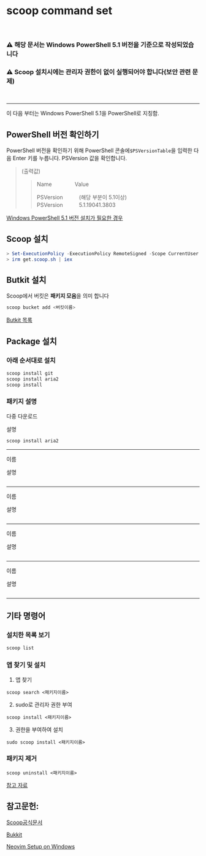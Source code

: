 # scoop command set

<br>

### **⚠ 해당 문서는 Windows PowerShell 5.1 버전을 기준으로 작성되었습니다**
### **⚠ Scoop 설치시에는 관리자 권한이 없이 실행되어야 합니다(보안 관련 문제)**
<br>

---

이 다음 부터는 Windows PowerShell 5.1을 PowerShell로 지칭함.
## PowerShell 버전 확인하기

PowerShell 버전을 확인하기 위해 PowerShell 콘솔에`$PSVersionTable`을 입력한 다음 Enter 키를 누릅니다. PSVersion 값을 확인합니다.

>(출력값)
>>
>>Name　　　　 Value
>>                        
>>PSVersion　　　(해당 부분이 5.1이상) <br>
>>PSVersion　　　5.1.19041.3803

[Windows PowerShell 5.1 버전 설치가 필요한 경우](https://learn.microsoft.com/ko-kr/previous-versions/powershell/scripting/windows-powershell/install/installing-windows-powershell?view=powershell-7.1)


## Scoop 설치
```powershell
> Set-ExecutionPolicy -ExecutionPolicy RemoteSigned -Scope CurrentUser
> irm get.scoop.sh | iex
```

## Butkit 설치
Scoop에서 버킷은 **패키지 모음**을 의미 합니다

```powershell
scoop bucket add <버킷이름>
```
[Butkit 목록](https://rasa.github.io/scoop-directory/by-stars)

## Package 설치
### 아래 순서대로 설치
```powershell
scoop install git
scoop install aria2
scoop install
```
### 패키지 설명
다중 다운로드

설명
```powershell
scoop install aria2
```
---
 이름

 설명
```powershell

```
---
 이름

 설명
```powershell

```
---
 이름

 설명
```powershell

```
---
 이름

 설명
```powershell

```
---

## 기타 명령어
### 설치한 목록 보기
```powershell
scoop list
```
### 앱 찾기 및 설치
1. 앱 찾기
```poqweshell
scoop search <패키지이름>
```
2. sudo로 관리자 권한 부여
```poqweshell
scoop install <패키지이름>
```
3. 권한을 부여하여 설치
```poqweshell
sudo scoop install <패키지이름>
```

### 패키지 제거
```poqweshell
scoop uninstall <패키지이름>
```

[참고 자료](https://github.com/lesstif/scoop-bucket-for-korean)

## 참고문헌: 
[Scoop공식문서](https://github.com/ScoopInstaller/Scoop#readme)

[Bukkit](https://rasa.github.io/scoop-directory/by-stars)

[Neovim Setup on Windows](https://www.jasonross.dev/neovim-setup-on-windows-2022/)
